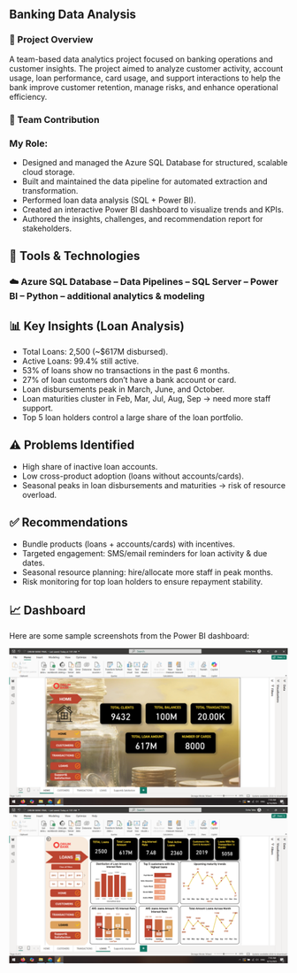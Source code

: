 ## Banking Data Analysis
### 📌 Project Overview
A team-based data analytics project focused on banking operations and customer insights. The project aimed to analyze customer activity, account usage, loan performance, card usage, and support interactions to help the bank improve customer retention, manage risks, and enhance operational efficiency.
### 👥 Team Contribution
### My Role:
- Designed and managed the Azure SQL Database for structured, scalable cloud storage.
- Built and maintained the data pipeline for automated extraction and transformation.
- Performed loan data analysis (SQL + Power BI).
- Created an interactive Power BI dashboard to visualize trends and KPIs.
- Authored the insights, challenges, and recommendation report for stakeholders.
## 🔧 Tools & Technologies
### ☁️ Azure SQL Database – Data Pipelines – SQL Server – Power BI –  Python  – additional analytics & modeling
## 📊 Key Insights (Loan Analysis)

- Total Loans: 2,500 (~$617M disbursed).
- Active Loans: 99.4% still active.
- 53% of loans show no transactions in the past 6 months.
- 27% of loan customers don’t have a bank account or card.
- Loan disbursements peak in March, June, and October.
- Loan maturities cluster in Feb, Mar, Jul, Aug, Sep → need more staff support.
- Top 5 loan holders control a large share of the loan portfolio.

## ⚠️ Problems Identified

- High share of inactive loan accounts.
- Low cross-product adoption (loans without accounts/cards).
- Seasonal peaks in loan disbursements and maturities → risk of resource overload.

## ✅ Recommendations

- Bundle products (loans + accounts/cards) with incentives.
- Targeted engagement: SMS/email reminders for loan activity & due dates.
- Seasonal resource planning: hire/allocate more staff in peak months.
- Risk monitoring for top loan holders to ensure repayment stability.

## 📈 Dashboard  
Here are some sample screenshots from the Power BI dashboard:  

![Dashboard Overview](images/2025-08-13(10).png)  
![Loan Insights](images/2025-08-13(13).png)  
